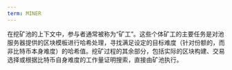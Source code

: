 ```yaml
---
term: MINER
---
```


在挖矿池的上下文中，参与者通常被称为“矿工”。这些个体矿工的主要任务是对池服务器提供的区块模板进行哈希处理，寻找满足设定的目标难度（针对份额的，而非比特币本身难度）的哈希值。挖矿过程的其余部分，包括实际的区块构建、交易选择或根据比特币自身难度的工作量证明搜索，直接由矿池执行。